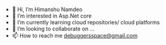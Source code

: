 - 👋 Hi, I’m Himanshu Namdeo
- 👀 I’m interested in Asp.Net core
- 🌱 I’m currently learning cloud repositories/ cloud platforms
- 💞️ I’m looking to collaborate on ...
- 📫 How to reach me debuggersspace@gmail.com

<!---
debuggersspace/debuggersspace is a ✨ special ✨ repository because its `README.md` (this file) appears on your GitHub profile.
You can click the Preview link to take a look at your changes.
--->
